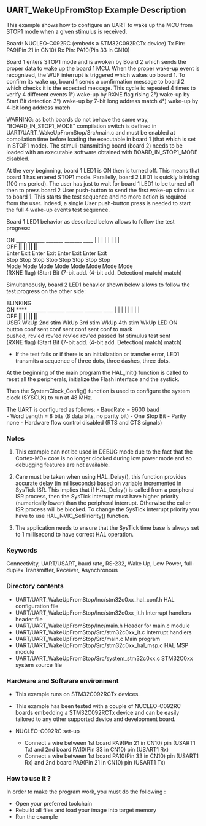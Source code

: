 ## <b>UART_WakeUpFromStop Example Description</b>

This example shows how to configure an UART to wake up the MCU from STOP1 mode
when a given stimulus is received.

Board: NUCLEO-C092RC (embeds a STM32C092RCTx device)
Tx Pin: PA9(Pin 21 in CN10)
Rx Pin: PA10(Pin 33 in CN10)

Board 1 enters STOP1 mode and is awoken by Board 2 which sends
the proper data to wake up the board 1 MCU.
When the proper wake-up event is recognized, the WUF interrupt is triggered which wakes
up board 1.
To confirm its wake up, board 1 sends a confirmation message to board 2 which
checks it is the expected message.
This cycle is repeated 4 times to verify 4 different events
1°) wake-up by RXNE flag rising
2°) wake-up by Start Bit detection
3°) wake-up by 7-bit long address match
4°) wake-up by 4-bit long address match

WARNING: as both boards do not behave the same way, "BOARD_IN_STOP1_MODE" 
compilation switch is defined in UART/UART_WakeUpFromStop/Src/main.c and must be
enabled at compilation time before loading the executable in board 1 (that which
is set in STOP1 mode).
The stimuli-transmitting board (board 2) needs to be loaded with an executable
software obtained with BOARD_IN_STOP1_MODE disabled. 

At the very beginning, board 1 LED1 is ON then is turned off.
This means that board 1 has entered STOP1 mode.
Parallelly, board 2 LED1 is quickly blinking (100 ms period). The user has
just to wait for board 1 LED1 to be turned off then to press board 2 User push-button
to send the first wake-up stimulus to board 1.
This starts the test sequence and no more action is required from the user.
Indeed, a single User push-button press is needed to start the full 4 wake-up
events test sequence.

Board 1 LED1 behavior as described below allows to follow the 
test progress:

ON ____          _______          _______          _______          ____
       |        |       |        |       |        |       |        |    
OFF    |________|       |________|       |________|       |________|    
      Enter    Exit    Enter    Exit    Enter    Exit    Enter    Exit  
      Stop     Stop    Stop     Stop    Stop     Stop    Stop     Stop  
      Mode     Mode    Mode     Mode    Mode     Mode    Mode     Mode  
            (RXNE flag)      (Start Bit      (7-bit add.       (4-bit add.
                              Detection)        match)            match)
                               


Simultaneously, board 2 LED1 behavior shown below allows to follow the 
test progress on the other side:

  BLINKING   
ON ****________          _______          _______          _______          ____
               |        |       |        |       |        |       |        |    
OFF            |________|       |________|       |________|       |________|    
     USER     WkUp   2nd stim  WkUp   3rd stim  WkUp   4th stim  WkUp    LED ON  
     button   conf     sent    conf     sent    conf     sent    conf    to mark  
    pushed,   rcv'ed          rcv'ed           rcv'ed           rcv'ed   passed
  1st stimulus                                                            test 
     sent                                                                    
  (RXNE flag)      (Start Bit       (7-bit add.      (4-bit add.
                    Detection)         match)           match)
     
    
- If the test fails or if there is an initialization or transfer error, LED1
transmits a sequence of three dots, three dashes, three dots.

At the beginning of the main program the HAL_Init() function is called to reset 
all the peripherals, initialize the Flash interface and the systick.

Then the SystemClock_Config() function is used to configure the system
clock (SYSCLK) to run at 48 MHz.



The UART is configured as follows:
    - BaudRate = 9600 baud  
    - Word Length = 8 bits (8 data bits, no parity bit)
    - One Stop Bit
    - Parity none
    - Hardware flow control disabled (RTS and CTS signals)

### <b>Notes</b>

 1. This example can not be used in DEBUG mode due to the fact that the 
    Cortex-M0+ core is no longer clocked during low power mode and so debugging 
    features are not available.

 2. Care must be taken when using HAL_Delay(), this function provides accurate delay (in milliseconds)
    based on variable incremented in SysTick ISR. This implies that if HAL_Delay() is called from
    a peripheral ISR process, then the SysTick interrupt must have higher priority (numerically lower)
    than the peripheral interrupt. Otherwise the caller ISR process will be blocked.
    To change the SysTick interrupt priority you have to use HAL_NVIC_SetPriority() function.

 3. The application needs to ensure that the SysTick time base is always set to 1 millisecond
    to have correct HAL operation.
  
### <b>Keywords</b>

Connectivity, UART/USART, baud rate, RS-232, Wake Up, Low Power, full-duplex
Transmitter, Receiver, Asynchronous

### <b>Directory contents</b>

  - UART/UART_WakeUpFromStop/Inc/stm32c0xx_hal_conf.h    HAL configuration file
  - UART/UART_WakeUpFromStop/Inc/stm32c0xx_it.h          Interrupt handlers header file
  - UART/UART_WakeUpFromStop/Inc/main.h                  Header for main.c module  
  - UART/UART_WakeUpFromStop/Src/stm32c0xx_it.c          Interrupt handlers
  - UART/UART_WakeUpFromStop/Src/main.c                  Main program
  - UART/UART_WakeUpFromStop/Src/stm32c0xx_hal_msp.c     HAL MSP module
  - UART/UART_WakeUpFromStop/Src/system_stm32c0xx.c      STM32C0xx system source file


### <b>Hardware and Software environment</b>

  - This example runs on STM32C092RCTx  devices.
    
  - This example has been tested with a couple of NUCLEO-C092RC boards embedding a 
    STM32C092RCTx device and can be easily tailored to any other supported device 
    and development board.
    
  - NUCLEO-C092RC set-up
    
    - Connect a wire between 1st board PA9(Pin 21 in CN10) pin (USART1 Tx) and 2nd board PA10(Pin 33 in CN10) pin (USART1 Rx)
    - Connect a wire between 1st board PA10(Pin 33 in CN10) pin (USART1 Rx) and 2nd board PA9(Pin 21 in CN10) pin (USART1 Tx)


### <b>How to use it ?</b>

In order to make the program work, you must do the following :
 - Open your preferred toolchain 
 - Rebuild all files and load your image into target memory
 - Run the example